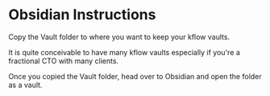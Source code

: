 # Obsidian Instructions

Copy the Vault folder to where you want to keep your kflow vaults.

It is quite conceivable to have many kflow vaults especially if you're a fractional CTO with many clients.

Once you copied the Vault folder, head over to Obsidian and open the folder as a vault.

